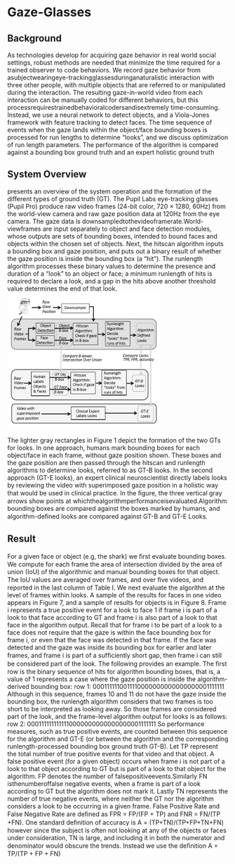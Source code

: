 # Gaze-Glasses

## Background
As technologies develop for acquiring gaze behavior in real world social settings, robust methods are needed that minimize the time required for a trained observer to code behaviors. We record gaze behavior from asubjectwearingeye-trackingglassesduringanaturalistic interaction with three other people, with multiple objects that are referred to or manipulated during the interaction. The resulting gaze-in-world video from each interaction can be manually coded for different behaviors, but this processrequirestrainedbehavioralcodersandisextremely time-consuming. Instead, we use a neural network to detect objects, and a Viola-Jones framework with feature tracking to detect faces. The time sequence of events when the gaze lands within the object/face bounding boxes is processed for run lengths to determine “looks”, and we discuss optimization of run length parameters. The performance of the algorithm is compared against a bounding box ground truth and an expert holistic ground truth



## System Overview
presents an overview of the system operation and the formation of the different types of ground truth (GT). The Pupil Labs eye-tracking glasses (Pupil Pro) produce raw video frames (24-bit color, 720 × 1280, 60Hz) from the world-view camera and raw gaze position data at 120Hz from the eye camera. The gaze data is downsampledtothevideoframerate.World-viewframes are input separately to object and face detection modules, whose outputs are sets of bounding boxes, intended to bound faces and objects within the chosen set of objects. Next, the hitscan algorithm inputs a bounding box and gaze position, and puts out a binary result of whether the gaze position is inside the bounding box (a “hit”). The runlength algorithm processes these binary values to determine the presence and duration of a “look” to an object or face; a minimum runlength of hits is required to declare a look, and a gap in the hits above another threshold value determines the end of that look.
<img src="Overview.png" width="350"/>

The lighter gray rectangles in Figure 1 depict the formation of the two GTs for looks. In one approach, humans mark bounding boxes for each object/face in each frame, without gaze position shown. These boxes and the gaze position are then passed through the hitscan and runlength algorithms to determine looks, referred to as GT-B looks. In the second approach (GT-E looks), an expert clinical neuroscientist directly labels looks by reviewing the video with superimposed gaze position in a holistic way that would be used in clinical practice. In the ﬁgure, the three vertical gray arrows show points at whichthealgorithmperformanceisevaluated.Algorithm bounding boxes are compared against the boxes marked by humans, and algorithm-deﬁned looks are compared against GT-B and GT-E Looks.


## Result
For a given face or object (e.g, the shark) we ﬁrst evaluate bounding boxes. We compute for each frame the area of intersection divided by the area of union (IoU) of the algorithmic and manual bounding boxes for that object. The IoU values are averaged over frames, and over ﬁve videos, and reported in the last column of Table I. We next evaluate the algorithm at the level of frames within looks. A sample of the results for faces in one video appears in Figure 7, and a sample of results for objects is in Figure 8. Frame i represents a true positive event for a look to face 1 if frame i is part of a look to that face according to GT and frame i is also part of a look to that face in the algorithm output. Recall that for frame i to be part of a look to a face does not require that the gaze is within the face bounding box for frame i, or even that the face was detected in that frame. If the face was detected and the gaze was inside its bounding box for earlier and later frames, and frame i is part of a sufﬁciently short gap, then frame i can still be considered part of the look. The following provides an example. The ﬁrst row is the binary sequence of hits for algorithm bounding boxes, that is, a value of 1 represents a case where the gaze position is inside the algorithm-derived bounding box: row 1: 0001111110011110000000000000000001111111 Although in this sequence, frames 10 and 11 do not have the gaze inside the bounding box, the runlength algorithm considers that two frames is too short to be interpreted as looking away. So those frames are considered part of the look, and the frame-level algorithm output for looks is as follows: row 2: 0001111111111110000000000000000001111111 So performance measures, such as true positive events, are counted between this sequence for the algorithm and GT-E (or between the algorithm and the corresponding runlength-processed bounding box ground truth GT-B). Let TP represent the total number of true positive events for that video and that object. A false positive event (for a given object) occurs when frame i is not part of a look to that object according to GT but is part of a look to that object for the algorithm. FP denotes the number of falsepositiveevents.Similarly FN isthenumberoffalse negative events, when a frame is part of a look according to GT but the algorithm does not mark it. Lastly TN represents the number of true negative events, where neither the GT nor the algorithm considers a look to be occurring in a given frame. False Positive Rate and False Negative Rate are deﬁned as FPR = FP/(FP + TP) and FNR = FN/(TP +FN). One standard deﬁnition of accuracy is A = (TP+TN)/(TP+FP+TN+FN) however since the subject is often not looking at any of the objects or faces under consideration, TN is large, and including it in both the numerator and denominator would obscure the trends. Instead we use the deﬁnition A = TP/(TP + FP + FN) 

